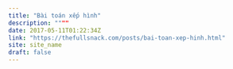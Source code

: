 ```yaml
---
title: "Bài toán xếp hình"
description: """"
date: 2017-05-11T01:22:34Z
link: "https://thefullsnack.com/posts/bai-toan-xep-hinh.html"
site: site_name
draft: false
---
```

